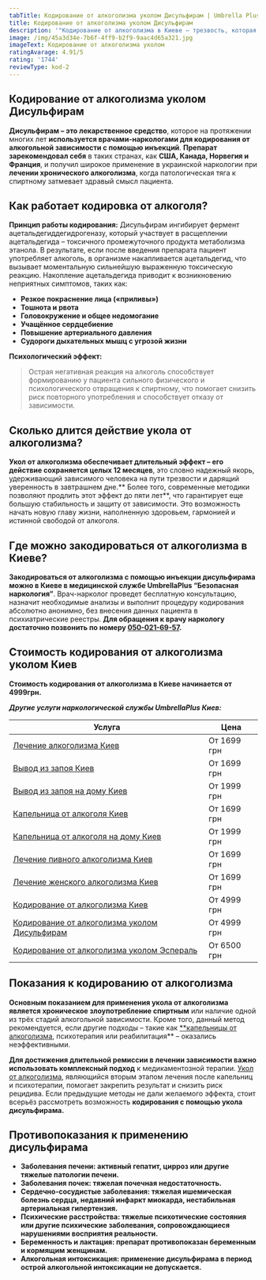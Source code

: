 ```yaml
---
tabTitle: Кодирование от алкоголизма уколом Дисульфирам | Umbrella Plus | От 4999 грн
title: Кодирование от алкоголизма уколом Дисульфирам
description: '"Кодирование от алкоголизма в Киеве – трезвость, которая начинается сегодня!"'
image: /img/45a3d34e-7b6f-4ff9-b2f9-9aac4d65a321.jpg
imageText: Кодирование от алкоголизма уколом
ratingAvarage: 4.91/5
rating: '1744'
reviewType: kod-2
---
```


## Кодирование от алкоголизма уколом Дисульфирам

**Дисульфирам – это лекарственное средство**, которое на протяжении многих лет **используется врачами-наркологами для кодирования от алкогольной зависимости с помощью инъекций**. **Препарат зарекомендовал себя** в таких странах, как **США, Канада, Норвегия и Франция**, и получил широкое применение в украинской наркологии при **лечении хронического алкоголизма**, когда патологическая тяга к спиртному затмевает здравый смысл пациента.

## Как работает кодировка от алкоголя?

**Принцип работы кодирования:**
Дисульфирам ингибирует фермент ацетальдегиддегидрогеназу, который участвует в расщеплении ацетальдегида – токсичного промежуточного продукта метаболизма этанола. В результате, если после введения препарата пациент употребляет алкоголь, в организме накапливается ацетальдегид, что вызывает моментальную сильнейшую выраженную токсическую реакцию. Накопление ацетальдегида приводит к возникновению неприятных симптомов, таких как:

* **Резкое покраснение лица («приливы»)**
* **Тошнота и рвота**
* **Головокружение и общее недомогание**
* **Учащённое сердцебиение**
* **Повышение артериального давления**
* **Судороги дыхательных мышц с угрозой жизни**

**Психологический эффект:**

> Острая негативная реакция на алкоголь способствует формированию у пациента сильного физического и психологического отвращения к спиртному, что помогает снизить риск повторного употребления и способствует отказу от зависимости.

## Сколько длится действие укола от алкоголизма?

**Укол от алкоголизма обеспечивает длительный эффект – его действие сохраняется целых 12 месяцев**, это словно надежный якорь, удерживающий зависимого человека на пути трезвости и дарящий уверенность в завтрашнем дне.\*\* Более того, современные методики позволяют продлить этот эффект до пяти лет\*\*, что гарантирует еще большую стабильность и защиту от зависимости. Это возможность начать новую главу жизни, наполненную здоровьем, гармонией и истинной свободой от алкоголя.

## Где можно закодироваться от алкоголизма в Киеве?

**Закодироваться от алкоголизма с помощью инъекции дисульфирама можно в Киеве в медицинской службе UmbrellaPlus “Безопасная наркология”**. Врач-нарколог проведет бесплатную консультацию, назначит необходимые анализы и выполнит процедуру кодирования абсолютно анонимно, без внесения данных пациента в психиатрические реестры. **Для обращения к врачу наркологу достаточно позвонить по номеру [050-021-69-57](tel:0500216957).**

## Стоимость кодирования от алкоголизма уколом Киев

**Стоимость кодирования от алкоголизма в Киеве начинается от 4999грн.**

***Другие услуги наркологической службы UmbrellaPlus Киев:***

| Услуга                                                                                                                     | Цена        |
| -------------------------------------------------------------------------------------------------------------------------- | ----------- |
| [Лечение алкоголизма Киев](https://umbrella-plus.com.ua/kiev/lechenie-alkogolizma-kiev/)                                   | От 1699 грн |
| [Вывод из запоя Киев](https://umbrella-plus.com.ua/kiev/vivod-iz-zapoia-kiev/)                                             | От 1699 грн |
| [Вывод из запоя на дому Киев](https://umbrella-plus.com.ua/kiev/vivod-iz-zapoia-na-domy-kiev/)                             | От 1999 грн |
| [Капельница от алкоголя Киев](https://umbrella-plus.com.ua/kiev/kapelnica_ot_alkogola_kiev/)                               | От 1699 грн |
| [Капельница от алкоголя на дому Киев](https://umbrella-plus.com.ua/kiev/kapelnica_ot_alkogola_na_domy_kiev/)               | От 1999 грн |
| [Лечение пивного алкоголизма Киев](https://umbrella-plus.com.ua/kiev/lechenie-pivnogi-alkogolizma-kiev/)                   | От 1699 грн |
| [Лечение женского алкоголизма Киев](https://umbrella-plus.com.ua/kiev/lechenie-jenskogo-alkogolizma-kiev/)                 | От 1699 грн |
| [Кодирование от алкоголизма Киев](https://umbrella-plus.com.ua/kiev/kodirovka-ot-alkogolia-kiev/)                          | От 4999 грн |
| [Кодирование от алкоголизма уколом Дисульфирам](https://umbrella-plus.com.ua/kiev/kodirovka-ot-alkogolia-disulfiram-kiev/) | От 4999 грн |
| [Кодирование от алкоголизма уколом Эспераль](https://umbrella-plus.com.ua/kiev/kodirovka-ot-alkogolizma-espiarl-kiev/)     | От 6500 грн |

## Показания к кодированию от алкоголизма

**Основным показанием для применения укола от алкоголизма является хроническое злоупотребление спиртным** или наличие одной из трёх стадий алкогольной зависимости. Кроме того, данный метод рекомендуется, если другие подходы – такие как [\*\*капельницы от алкоголизма](https://umbrella-plus.com.ua/kiev/kapelnica_ot_alkogola_kiev/), психотерапия или реабилитация\*\* – оказались неэффективными.

**Для достижения длительной ремиссии в лечении зависимости важно использовать комплексный подход** к медикаментозной терапии. [Укол от алкоголизма](https://umbrella-plus.com.ua/kiev/kodirovka-ot-alkogolia-kiev/), являющийся вторым этапом лечения после капельниц и психотерапии, помогает закрепить результат и снизить риск рецидива. Если предыдущие методы не дали желаемого эффекта, стоит всерьёз рассмотреть возможность **кодирования с помощью укола дисульфирама.**

## Противопоказания к применению дисульфирама

* **Заболевания печени: активный гепатит, цирроз или другие тяжелые патологии печени.**
* **Заболевания почек: тяжелая почечная недостаточность.**
* **Сердечно-сосудистые заболевания: тяжелая ишемическая болезнь сердца, недавний инфаркт миокарда, нестабильная артериальная гипертензия.**
* **Психические расстройства: тяжелые психотические состояния или другие психические заболевания, сопровождающиеся нарушениями восприятия реальности.**
* **Беременность и лактация: препарат противопоказан беременным и кормящим женщинам.**
* **Алкогольная интоксикация: применение дисульфирама в период острой алкогольной интоксикации не допускается.**
